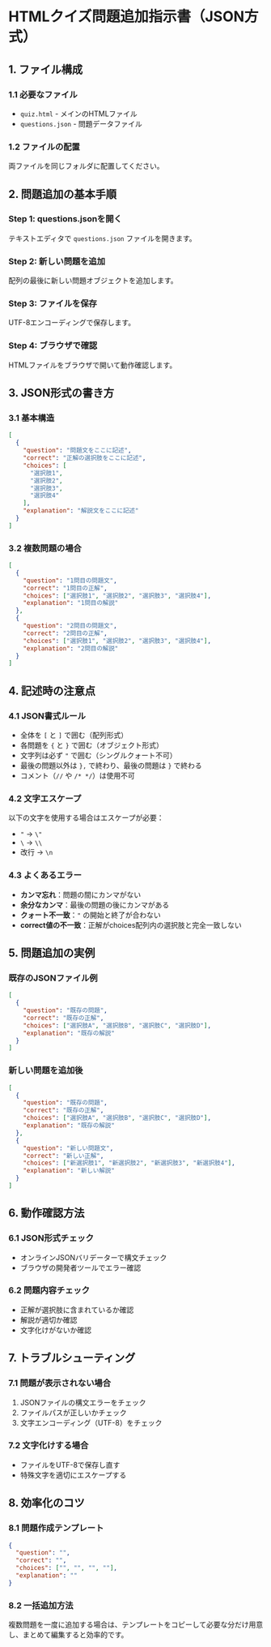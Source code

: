 # HTMLクイズ問題追加指示書（JSON方式）

## 1. ファイル構成

### 1.1 必要なファイル
- `quiz.html` - メインのHTMLファイル
- `questions.json` - 問題データファイル

### 1.2 ファイルの配置
両ファイルを同じフォルダに配置してください。

## 2. 問題追加の基本手順

### Step 1: questions.jsonを開く
テキストエディタで `questions.json` ファイルを開きます。

### Step 2: 新しい問題を追加
配列の最後に新しい問題オブジェクトを追加します。

### Step 3: ファイルを保存
UTF-8エンコーディングで保存します。

### Step 4: ブラウザで確認
HTMLファイルをブラウザで開いて動作確認します。

## 3. JSON形式の書き方

### 3.1 基本構造
```json
[
  {
    "question": "問題文をここに記述",
    "correct": "正解の選択肢をここに記述",
    "choices": [
      "選択肢1",
      "選択肢2", 
      "選択肢3",
      "選択肢4"
    ],
    "explanation": "解説文をここに記述"
  }
]
```

### 3.2 複数問題の場合
```json
[
  {
    "question": "1問目の問題文",
    "correct": "1問目の正解",
    "choices": ["選択肢1", "選択肢2", "選択肢3", "選択肢4"],
    "explanation": "1問目の解説"
  },
  {
    "question": "2問目の問題文",
    "correct": "2問目の正解", 
    "choices": ["選択肢1", "選択肢2", "選択肢3", "選択肢4"],
    "explanation": "2問目の解説"
  }
]
```

## 4. 記述時の注意点

### 4.1 JSON書式ルール
- 全体を `[` と `]` で囲む（配列形式）
- 各問題を `{` と `}` で囲む（オブジェクト形式）
- 文字列は必ず `"` で囲む（シングルクォート不可）
- 最後の問題以外は `},` で終わり、最後の問題は `}` で終わる
- コメント（`//` や `/* */`）は使用不可

### 4.2 文字エスケープ
以下の文字を使用する場合はエスケープが必要：
- `"` → `\"`
- `\` → `\\` 
- 改行 → `\n`

### 4.3 よくあるエラー
- **カンマ忘れ**：問題の間にカンマがない
- **余分なカンマ**：最後の問題の後にカンマがある
- **クォート不一致**：`"` の開始と終了が合わない
- **correct値の不一致**：正解がchoices配列内の選択肢と完全一致しない

## 5. 問題追加の実例

### 既存のJSONファイル例
```json
[
  {
    "question": "既存の問題",
    "correct": "既存の正解",
    "choices": ["選択肢A", "選択肢B", "選択肢C", "選択肢D"],
    "explanation": "既存の解説"
  }
]
```

### 新しい問題を追加後
```json
[
  {
    "question": "既存の問題",
    "correct": "既存の正解",
    "choices": ["選択肢A", "選択肢B", "選択肢C", "選択肢D"],
    "explanation": "既存の解説"
  },
  {
    "question": "新しい問題文",
    "correct": "新しい正解",
    "choices": ["新選択肢1", "新選択肢2", "新選択肢3", "新選択肢4"],
    "explanation": "新しい解説"
  }
]
```

## 6. 動作確認方法

### 6.1 JSON形式チェック
- オンラインJSONバリデーターで構文チェック
- ブラウザの開発者ツールでエラー確認

### 6.2 問題内容チェック
- 正解が選択肢に含まれているか確認
- 解説が適切か確認
- 文字化けがないか確認

## 7. トラブルシューティング

### 7.1 問題が表示されない場合
1. JSONファイルの構文エラーをチェック
2. ファイルパスが正しいかチェック
3. 文字エンコーディング（UTF-8）をチェック

### 7.2 文字化けする場合
- ファイルをUTF-8で保存し直す
- 特殊文字を適切にエスケープする

## 8. 効率化のコツ

### 8.1 問題作成テンプレート
```json
{
  "question": "",
  "correct": "",
  "choices": ["", "", "", ""],
  "explanation": ""
}
```

### 8.2 一括追加方法
複数問題を一度に追加する場合は、テンプレートをコピーして必要な分だけ用意し、まとめて編集すると効率的です。